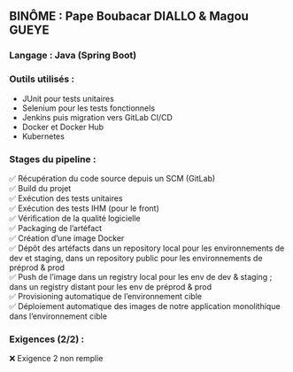 ## BINÔME : Pape Boubacar DIALLO & Magou GUEYE

### Langage : Java (Spring Boot)

### Outils utilisés :
- JUnit pour tests unitaires
- Selenium pour les tests fonctionnels
- Jenkins puis migration vers GitLab CI/CD
- Docker et Docker Hub
- Kubernetes

### Stages du pipeline :
✅ Récupération du code source depuis un SCM (GitLab)  
✅ Build du projet  
✅ Exécution des tests unitaires  
✅ Exécution des tests IHM (pour le front)  
✅ Vérification de la qualité logicielle  
✅ Packaging de l’artéfact  
✅ Création d’une image Docker  
✅ Dépôt des artéfacts dans un repository local pour les environnements de dev et staging, dans un repository public pour les environnements de préprod & prod  
✅ Push de l’image dans un registry local pour les env de dev & staging ; dans un registry distant pour les env de préprod & prod  
✅ Provisioning automatique de l’environnement cible  
✅ Déploiement automatique des images de notre application monolithique dans l’environnement cible  

### Exigences (2/2) :
❌ Exigence 2 non remplie
